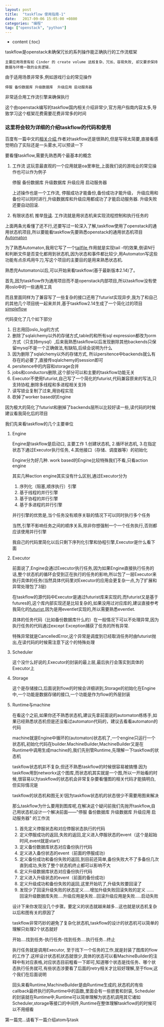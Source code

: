 ```yaml
---
layout: post
title:  "taskflow 使用指南-1"
date:   2017-09-06 15:05:00 +0800
categories: "编程"
tag: ["openstack", "python"]
---
```


* content
{:toc}


taskflow是openstack未确保冗长的系列操作能正确执行的工作流框架

    主要应用场景有如 Cinder 的 create volume 这般复杂、冗长、容易失败, 却又要求保持数据与环境一致的业务逻辑.

由于适用场景非常多,例如游戏行业的常见操作

    停服 备份数据库 升级数据库  升级应用 启动服务器

非常适合用工作流引擎来确保执行

这个由openstack编写的taskflow国内相关介绍非常少,官方用户指南内容太多,导致学习这个框架花费需要花费非常多的时间

### 这里将会较为详细的介绍taskflow的代码和使用


百度有一篇中文的[相关介绍](http://blog.csdn.net/jmilk/article/details/60496748),作者对taskflow还是很熟的,但是写得太简要,直接看感觉明白了实际还是一头雾水,可以预读一下

要看懂taskflow,需要先熟悉两个最基本的概念


1. 工作流  这玩意最直观的一个应用就是oa里审批,上面我们说的游戏业的常见操作也可以作为例子

    停服 备份数据库 升级数据库  升级应用 启动服务器

    上述操作也是一个工作流, 停服成功才能备份,备份成功才能升级，
    升级应用和备份可以同时进行,升级数据库和升级应用都成功了才能启动服务器.
    升级失败还要自动回滚.

2. 有限状态机  推举[导读](http://www.jianshu.com/p/5eb45c64f3e3).
   工作流就是用状态机来实现流程控制和执行任务的


 上面两条光看懂了还不行,还要写过一轮深入了解,taskflow使用了openstack的通用状态机项目,所以要能看taskflow先要熟悉openstack的通用状态机项目[Automaton](https://pypi.python.org/pypi/automaton/)


为了熟悉Automaton,我用它写了一个[tailfile](https://github.com/lolizeppelin/tailfile),作用就是实现tail -f的效果,倒读N行和判断文件是否变化都用到状态机,因为状态和事件都比较少,用Automaton写这些功能有点杀鸡用牛刀,写这个项目的主要目的是用来熟悉状态机.

熟悉完Automaton以后,可以开始来看taskflow(基于最新版本2.14)了。

首先,因为taskflow作为通用项目而不是openstack内部项目,所以taskflow没有使用oslo中的一些通用工具

而且里面同样为了兼容写了一些复杂的接口还用了futurist实现异步,我为了和自己的其他几个项目统一起来并并,基于taskflow2.14生成了一个简化过的项目[simpleflow](https://github.com/lolizeppelin/simpleflow)



代码变化了几个如下部分

1. 日志用回oslo_log的方式
2. 删除了sqlalchemy以外的存储方式,table的和所有sql expression都改为orm方式（只支持mysql）,后来我熟悉taskflow以后发现删除其他backends只保留mysql不是一个正确做法,有缺陷,后续会说明为什么
3. 因为删除了sqlalchemy以外的存储方式, 所以persitence中backends就么有存在的必要了,直接传sqlalchemy的session即可
4. persitence中的内容和storage合并
5. jobs和conductors删除,这个部分可以和主要的taskflow功能无关
6. Executor不使用futurist,自己写了一个简化的futurist,代码兼容原来的写法,只支持协程,删除多线程和多进程相关支持
7. 读写锁业复制了过来,用协程实现
8. 砍掉了worker based的Engine

因为极大的简化了futurist和删掉了backends层所以比较好读一些,读代码的时候建议看我简化后的项目


我们先来看taskflow的几个主要单位

1. Engine

    Engine是taskflow是启动口, 主要工作 1.创建状态机, 2.循环状态机, 3.在指定状态下通过Executor执行任务, 4.其他接口（存储、调度器等）的初始化

    Engine分为好几种. work based的Engine比较特殊我们不看,只看action engine

    其实几种action engine其实没有什么区别,通过Executor分为

    1. 序列化（阻塞,顺序执行）引擎
    2. 基于线程的并行引擎
    3. 基于协程的并行引擎
    4. 基于多进程的并行引擎

    并行引擎的优势是,当个任务没有顺序关联的情况下可以同时执行多个任务

    当然,引擎不影响任务之间的顺序关系,除非你想强制一个一个任务执行,否则都应该使用并行引擎

    我自己的代码里简化以后只剩下序列化引擎和协程引擎,Executor是什么看下面


2. Executor

    前面说了,Engine会通过Executor执行任务,因为如果Engine直接执行任务的话,整个状态机的循环会受到正在执行的任务的影响,所以包了一层Executor来执行具体的任务(当然具体代码里对Executor的应用会更复杂一点,为了扩展和异常处理包了3层)

    在taskflow的源代码中Executor是通过futurist库来实现的,而futurist又是基于futures的,这个库内部实现还是比较复杂的,如果没用过对应库的,建议直接参考我简化的[futurist](https://github.com/lolizeppelin/simpleutil/blob/master/simpleutil/utils/futurist.py),因为是用eventlet实现的,所以需要熟悉eventlet.

    具体的任务代码（比如备份数据库什么的）在一般情况下可以不处理异常,因为执行任务的代码通过except Exception捕获了任务的所有异常.

    特殊异常就是CancelledError,这个异常是调度到已经取消任务时由futurist抛出,在读代码的时候需注意下这个的特殊处理

3. Scheduler

    这个没什么好说的,Executor的封装的最上层,最后执行会落实到具体的Executor上

4. Storage

    这个是存储接口,后面说到flow的时候会详细讲到,Storage的初始化在Engine中,一个功能是数据存储的接口,一个功能是作为flow的外层封装

4. Runtime与machine

    在看这个之前,如果你还不熟悉状态机,建议先拿前面说的automaton练练手,如果已经熟悉状态机但是还没看过automaton代码的，建议去看看automaton的代码

    machine就是Engine中循环的(automaton)状态机了,一个engine只运行一个状态机,初始化代码在builder.MachineBuilder,MachineBuilder又是在Runtime中调用生成machine的,我们先别管Runtime,先理解一下taskflow的状态机

    taskflow状态机并不复杂,但还不熟悉taskflow的时候很容易被搞懵.因为taskflow用到networkx这个图库,而状态机其实就是一个图,所以一开始看的时候,很容易以为taskflow的状态机会非常复杂要看懂图的相关代码才能搞明白,但实际情况是

    taskflow的状态机和图无关!因为taskflow状态机的状态很少不需要用图来解决

    那么taskflow为什么要用到图库呢,在解决这个疑问前我们先抛开taskflow,自己用状态机设计一个解决前面——"停服 备份数据库 升级数据库  升级应用 启动服务器" 的工作流

    1. 首先定义停服状态和对应停服状态执行的代码
    2. 定义停服成功的返回,失败的返回,定义进入停服状态的event（这个是起始时间,event就是start）
    3. 定义备份数据库状态对应备份执行代码
    4. 定义进入备份状态的event（前面的停服成功）
    5. 定义备份成功和备份失败的返回,到目前还简单,备份失败大不了多备份几次直到成功,失败了整个状态机终止都可以影响不大
    6. 定义升级数据库状态对应备份执行代码
    7. 定义进入升级状态的event（前面的备份成功）
    8. 定义升级成功和备份失败的返回,这里开始坑了,升级失败要回滚了
    9. 发现少了回滚升级失败的状态定义.....增加升级失败回滚失败的定义
    ......
    回滚升级数据库失败....升级应用是失败...回滚升级应用是失败.....启动失败

    设计下来你发现没几个步骤。要定义的状态就越来越多...这也就是状态机复杂以后和图有关的原因了

    taskflow非常巧妙的避免了复杂化状态机,taskflow的设计的状态机可以简单的理解只处理2个状态就好

    开始....找到任务-执行任务-找到任务....执行任务...终止

    执行任务就是调用Executor, 至于找下一个任务的工作,就是封装了图库的flow的工作了.这样设计状态机状态就很少,具体的状态可以看MachineBuilder的注释中有对应表格,对应状态目前粗看一下即可,知道哪个状态是找任务、哪个状态执行任务就可,有些状态涉要看了后面的retry相关才比较好理解,至于flow,这个我们在后面说明

    回头来看Runtime,MachineBuilder是由Runtime生成的,状态机的有些callback最终执行的Runtime中的函数,里面会有一些嵌套和封装, Scheduler的封装就在Runtime中,Runtime可以简单理解为状态机调用其它诸如Scheduler,storage等接口的中间件,Runtime在整体理解taskflow的的时候可以不用细看

第一篇完...请看下一篇介绍atom与task
